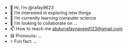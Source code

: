 - 👋 Hi, I’m @rafay9623
- 👀 I’m interested in exploring new things
- 🌱 I’m currently learning computer science
- 💞️ I’m looking to collaborate on ...
- 📫 How to reach me abdurrafaynaveed123@gmail.com
- 😄 Pronouns: ...
- ⚡ Fun fact: ...

<!---
rafay9623/rafay9623 is a ✨ special ✨ repository because its `README.md` (this file) appears on your GitHub profile.
You can click the Preview link to take a look at your changes.
--->
